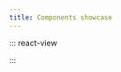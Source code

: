 ```yaml
---
title: Components showcase
---
```


::: react-view

<script lang="tsx">
import React from 'react';
import ComponentCard from '@components/../components/ComponentCard';
const getImageName = (title) => {
  const name = title.replace(/[ \/]+/g, '');
  return name.charAt(0).toLowerCase() + name.slice(1);
};

import { Box } from '@semcore/flex-box';

const group = {
  accordion: {
    title: 'Accordion',
    route: '/intergalactic/components/accordion/accordion',
    disabled: false,
    type: 'components',
  },
  autoSuggest: {
    title: 'AutoSuggest',
    route: '/intergalactic/components/auto-suggest/auto-suggest',
    disabled: false,
    type: 'components',
  },
  badge: {
    title: 'Badge',
    route: '/intergalactic/components/badge/badge',
    disabled: false,
    type: 'components',
  },
  baseTrigger: {
    title: 'BaseTrigger',
    route: '/intergalactic/components/base-trigger/base-trigger',
    disabled: false,
    type: 'components',
  },
  breadcrumbs: {
    title: 'Breadcrumbs',
    route: '/intergalactic/components/breadcrumbs/breadcrumbs',
    type: 'components',
  },
  button: {
    title: 'Button',
    route: '/intergalactic/components/button/button',
    disabled: false,
    type: 'components',
  },
  card: {
    title: 'Card',
    route: '/intergalactic/components/card/card',
    disabled: false,
    type: 'components',
  },
  carousel: {
    title: 'Carousel',
    route: '/intergalactic/components/carousel/carousel',
    disabled: false,
    type: 'components',
  },
  checkbox: {
    title: 'Checkbox',
    route: '/intergalactic/components/checkbox/checkbox',
    disabled: false,
    type: 'components',
  },
  colorPicker: {
    title: 'ColorPicker',
    route: '/intergalactic/components/color-picker/color-picker',
    disabled: false,
    type: 'components',
  },
  counter: {
    title: 'Counter',
    route: '/intergalactic/components/counter/counter',
    disabled: false,
    type: 'components',
  },
  datePicker: {
    title: 'DatePicker',
    route: '/intergalactic/components/date-picker/date-picker',
    disabled: false,
    type: 'components',
  },
  divider: {
    title: 'Divider',
    route: '/intergalactic/components/divider/divider',
    disabled: false,
    type: 'components',
  },
  dot: {
    title: 'Dot',
    route: '/intergalactic/components/dot/dot',
    disabled: false,
    type: 'components',
  },
  dragAndDrop: {
    title: 'Drag and drop',
    route: '/intergalactic/components/drag-and-drop/drag-and-drop',
    disabled: false,
    type: 'components',
  },
  dropdown: {
    title: 'Dropdown',
    route: '/intergalactic/components/dropdown/dropdown',
    disabled: false,
    type: 'components',
  },
  dropdownMenu: {
    title: 'DropdownMenu',
    route: '/intergalactic/components/dropdown-menu/dropdown-menu',
    disabled: false,
    type: 'components',
  },
  ellipsis: {
    title: 'Ellipsis',
    route: '/intergalactic/components/ellipsis/ellipsis',
    disabled: false,
    type: 'components',
  },
  featurePopover: {
    title: 'FeaturePopover',
    route: '/intergalactic/components/feature-popover/feature-popover',
    disabled: false,
    type: 'components',
  },
  feedback: {
    title: 'Feedback',
    route: '/intergalactic/components/feedback/feedback',
    disabled: false,
    type: 'components',
  },
  filterTrigger: {
    title: 'FilterTrigger',
    route: '/intergalactic/components/filter-trigger/filter-trigger',
    disabled: false,
    type: 'components',
  },
  flags: {
    title: 'Flags',
    route: '/intergalactic/components/flags/flags',
    disabled: false,
    type: 'components',
  },
  fullscreenModal: {
    title: 'FullscreenModal',
    route: '/intergalactic/components/fullscreen-modal/fullscreen-modal',
    disabled: false,
    type: 'components',
  },
  inlineEdit: {
    title: 'InlineEdit',
    route: '/intergalactic/components/inline-edit/inline-edit',
    disabled: false,
    type: 'components',
  },
  inlineInput: {
    title: 'InlineInput',
    route: '/intergalactic/components/inline-input/inline-input',
    disabled: false,
    type: 'components',
  },
  input: {
    title: 'Input',
    route: '/intergalactic/components/input/input',
    disabled: false,
    type: 'components',
  },
  inputMask: {
    title: 'InputMask',
    route: '/intergalactic/components/input-mask/input-mask',
    disabled: false,
    type: 'components',
  },
  inputNumber: {
    title: 'InputNumber',
    route: '/intergalactic/components/input-number/input-number',
    disabled: false,
    type: 'components',
  },
  inputPhone: {
    title: 'InputPhone',
    route: '/intergalactic/components/input-phone/input-phone',
    disabled: false,
    type: 'components',
  },
  inputTags: {
    title: 'InputTags',
    route: '/intergalactic/components/input-tags/input-tags',
    disabled: false,
    type: 'components',
  },
  link: {
    title: 'Link',
    route: '/intergalactic/components/link/link',
    disabled: false,
    type: 'components',
  },
  modal: {
    title: 'Modal',
    route: '/intergalactic/components/modal/modal',
    disabled: false,
    type: 'components',
  },
  notice: {
    title: 'Notice',
    route: '/intergalactic/components/notice/notice',
    disabled: false,
    type: 'components',
  },
  noticeBubble: {
    title: 'NoticeBubble',
    route: '/intergalactic/components/notice-bubble/notice-bubble',
    disabled: false,
    type: 'components',
  },
  noticeGlobal: {
    title: 'NoticeGlobal',
    route: '/intergalactic/components/notice-global/notice-global',
    disabled: false,
    type: 'components',
  },
  pagination: {
    title: 'Pagination',
    route: '/intergalactic/components/pagination/pagination',
    disabled: false,
    type: 'components',
  },
  pills: {
    title: 'Pills',
    route: '/intergalactic/components/pills/pills',
    disabled: false,
    type: 'components',
  },
  productHead: {
    title: 'ProductHead',
    route: '/intergalactic/components/product-head/product-head',
    disabled: false,
    type: 'components',
  },
  progressBar: {
    title: 'ProgressBar',
    route: '/intergalactic/components/progress-bar/progress-bar',
    disabled: false,
    type: 'components',
  },
  radio: {
    title: 'Radio',
    route: '/intergalactic/components/radio/radio',
    disabled: false,
    type: 'components',
  },
  scrollArea: {
    title: 'ScrollArea',
    route: '/intergalactic/components/scroll-area/scroll-area',
    disabled: false,
    type: 'components',
  },
  select: {
    title: 'Select',
    route: '/intergalactic/components/select/select',
    disabled: false,
    type: 'components',
  },
  sidePanel: {
    title: 'SidePanel',
    route: '/intergalactic/components/side-panel/side-panel',
    disabled: false,
    type: 'components',
  },
  skeleton: {
    title: 'Skeleton',
    route: '/intergalactic/components/skeleton/skeleton',
    disabled: false,
    type: 'components',
  },
  slider: {
    title: 'Slider',
    route: '/intergalactic/components/slider/slider',
    disabled: false,
    type: 'components',
  },
  spin: {
    title: 'Spin',
    route: '/intergalactic/components/spin/spin',
    disabled: false,
    type: 'components',
  },
  spinContainer: {
    title: 'SpinContainer',
    route: '/intergalactic/components/spin-container/spin-container',
    disabled: false,
    type: 'components',
  },
  switch: {
    title: 'Switch',
    route: '/intergalactic/components/switch/switch',
    disabled: false,
    type: 'components',
  },
  tabLine: {
    title: 'TabLine',
    route: '/intergalactic/components/tab-line/tab-line',
    disabled: false,
    type: 'components',
  },
  tabPanel: {
    title: 'TabPanel',
    route: '/intergalactic/components/tab-panel/tab-panel',
    disabled: false,
    type: 'components',
  },
  tag: {
    title: 'Tag',
    route: '/intergalactic/components/tag/tag',
    disabled: false,
    type: 'components',
  },
  textarea: {
    title: 'Textarea',
    route: '/intergalactic/components/textarea/textarea',
    disabled: false,
    type: 'components',
  },
  timePicker: {
    title: 'TimePicker',
    route: '/intergalactic/components/time-picker/time-picker',
    disabled: false,
    type: 'components',
  },
  tooltip: {
    title: 'Tooltip',
    route: '/intergalactic/components/tooltip/tooltip',
    disabled: false,
    type: 'components',
  },
  widgetEmpty: {
    title: 'WidgetEmpty',
    route: '/intergalactic/components/widget-empty/widget-empty',
    disabled: false,
    type: 'components',
  },
  wizard: {
    title: 'Wizard',
    route: '/intergalactic/components/wizard/wizard',
    disabled: false,
    type: 'components',
  },
};

const cardsStyle = {
  display: 'grid',
  gridTemplateRows: 'max-content',
  gridTemplateColumns: 'repeat(auto-fill, 160px)',
  gridGap: 'var(--intergalactic-spacing-3x) var(--intergalactic-spacing-3x)',
  width: '100%',
  margin: '0',
  marginTop: 'var(--intergalactic-spacing-3x)',
  padding: '0',
};

const App = function (props) {
  const items = Object.keys(group).map((el) => group[el]);

  return (
    <Box tag="ul" style={cardsStyle}>
      {items.map((item) => (
        <ComponentCard
          key={item.title}
          image={getImageName(item.title)}
          text={item.title}
          disabled={item.disabled}
          href={item.route}
          type={item.type}
        />
      ))}
    </Box>
  );
}
</script>

:::
